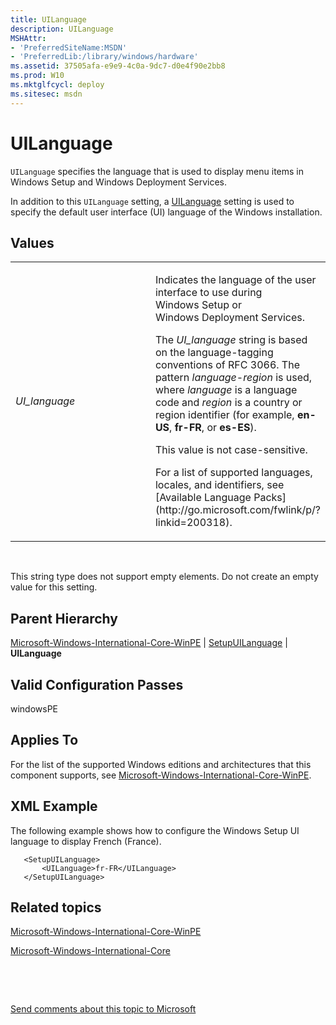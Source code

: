 ```yaml
---
title: UILanguage
description: UILanguage
MSHAttr:
- 'PreferredSiteName:MSDN'
- 'PreferredLib:/library/windows/hardware'
ms.assetid: 37505afa-e9e9-4c0a-9dc7-d0e4f90e2bb8
ms.prod: W10
ms.mktglfcycl: deploy
ms.sitesec: msdn
---
```


# UILanguage


`UILanguage` specifies the language that is used to display menu items in Windows Setup and Windows Deployment Services.

In addition to this `UILanguage` setting, a [UILanguage](microsoft-windows-international-core-winpeuilanguage.md) setting is used to specify the default user interface (UI) language of the Windows installation.

## Values


<table>
<colgroup>
<col width="50%" />
<col width="50%" />
</colgroup>
<tbody>
<tr class="odd">
<td><p><em>UI_language</em></p></td>
<td><p>Indicates the language of the user interface to use during Windows Setup or Windows Deployment Services.</p>
<p>The <em>UI_language</em> string is based on the language-tagging conventions of RFC 3066. The pattern <em>language</em>-<em>region</em> is used, where <em>language</em> is a language code and <em>region</em> is a country or region identifier (for example, <strong>en-US</strong>, <strong>fr-FR</strong>, or <strong>es-ES</strong>).</p>
<p>This value is not case-sensitive.</p>
<p>For a list of supported languages, locales, and identifiers, see [Available Language Packs](http://go.microsoft.com/fwlink/p/?linkid=200318).</p></td>
</tr>
</tbody>
</table>

 

This string type does not support empty elements. Do not create an empty value for this setting.

## Parent Hierarchy


[Microsoft-Windows-International-Core-WinPE](microsoft-windows-international-core-winpe.md) | [SetupUILanguage](microsoft-windows-international-core-winpesetupuilanguage.md) | **UILanguage**

## Valid Configuration Passes


windowsPE

## Applies To


For the list of the supported Windows editions and architectures that this component supports, see [Microsoft-Windows-International-Core-WinPE](microsoft-windows-international-core-winpe-win7-microsoft-windows-international-core-winpe.md).

## XML Example


The following example shows how to configure the Windows Setup UI language to display French (France).

``` syntax
   <SetupUILanguage>
       <UILanguage>fr-FR</UILanguage>
   </SetupUILanguage>
```

## Related topics


[Microsoft-Windows-International-Core-WinPE](microsoft-windows-international-core-winpe.md)

[Microsoft-Windows-International-Core](mmicrosoft-windows-international-core.md)

 

 

[Send comments about this topic to Microsoft](mailto:wsddocfb@microsoft.com?subject=Documentation%20feedback%20%5Bp_unattend\p_unattend%5D:%20UILanguage%20%20RELEASE:%20%2810/3/2016%29&body=%0A%0APRIVACY%20STATEMENT%0A%0AWe%20use%20your%20feedback%20to%20improve%20the%20documentation.%20We%20don't%20use%20your%20email%20address%20for%20any%20other%20purpose,%20and%20we'll%20remove%20your%20email%20address%20from%20our%20system%20after%20the%20issue%20that%20you're%20reporting%20is%20fixed.%20While%20we're%20working%20to%20fix%20this%20issue,%20we%20might%20send%20you%20an%20email%20message%20to%20ask%20for%20more%20info.%20Later,%20we%20might%20also%20send%20you%20an%20email%20message%20to%20let%20you%20know%20that%20we've%20addressed%20your%20feedback.%0A%0AFor%20more%20info%20about%20Microsoft's%20privacy%20policy,%20see%20http://privacy.microsoft.com/default.aspx. "Send comments about this topic to Microsoft")





